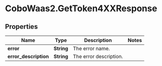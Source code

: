 # CoboWaas2.GetToken4XXResponse

## Properties

Name | Type | Description | Notes
------------ | ------------- | ------------- | -------------
**error** | **String** | The error name. | 
**error_description** | **String** | The error description. | 


